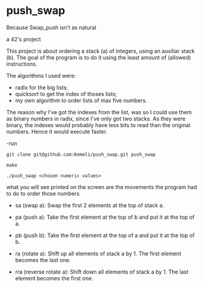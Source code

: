 # push_swap
Because Swap_push isn’t as natural

a 42's project

This project is about ordering a stack (a) of integers, using an auxiliar stack (b).
The goal of the program is to do it using the least amount of (allowed) instructions.

The algorithms I used were: 

- radix for the big lists;
- quicksort to get the index of thoses lists;
- my own algorithm to order lists of max five numbers.

The reason why I've got the indexes from the list, was so I could use them as binary numbers in radix, since I've only got two stacks.
As they were binary, the indexes would probably have less bits to read than the original numbers. Hence it would execute faster.

-run 

```git clone git@github.com:Kemeli/push_swap.git push_swap```

```make```

```./push_swap <chosen numeric values>```

what you will see printed on the screen are the movements the program had to do to order those numbers

- sa (swap a): Swap the first 2 elements at the top of stack a.

- pa (push a): Take the first element at the top of b and put it at the top of a.

- pb (push b): Take the first element at the top of a and put it at the top of b.

- ra (rotate a): Shift up all elements of stack a by 1.
The first element becomes the last one.

- rra (reverse rotate a): Shift down all elements of stack a by 1.
The last element becomes the first one.
